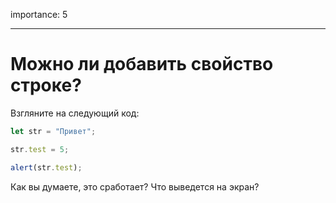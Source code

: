 importance: 5

---

# Можно ли добавить свойство строке?


Взгляните на следующий код:

```js
let str = "Привет";

str.test = 5;

alert(str.test);
```

Как вы думаете, это сработает? Что выведется на экран?
